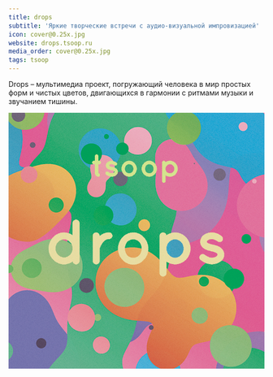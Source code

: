 ```yaml
---
title: drops
subtitle: 'Яркие творческие встречи с аудио-визуальной импровизацией'
icon: cover@0.25x.jpg
website: drops.tsoop.ru
media_order: cover@0.25x.jpg
tags: tsoop
---
```


Drops – мультимедиа проект, погружающий человека в мир простых форм и чистых цветов, двигающихся в гармонии с ритмами музыки и звучанием тишины.

![](./cover@0.25x.jpg)